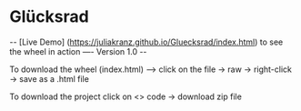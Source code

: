 # Glücksrad

-- [Live Demo] (https://juliakranz.github.io/Gluecksrad/index.html) to see the wheel in action —- Version 1.0 --

To download the wheel (index.html) —> click on the file -> raw -> right-click -> save as a .html file

To download the project click on <> code -> download zip file 
